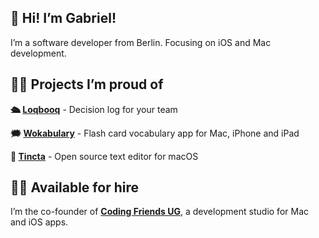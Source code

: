 ## 👋 Hi! I’m Gabriel!

I’m a software developer from Berlin. Focusing on iOS and Mac development.

## 👨‍🔬 Projects I’m proud of

**🛳 [Loqbooq](https://loqbooq.app)** - Decision log for your team

**🗯 [Wokabulary](https://wokabulary.com)** - Flash card vocabulary app for Mac, iPhone and iPad

**🐙 [Tincta](https://codingfriends.github.io/Tincta)** - Open source text editor for macOS



## 👨‍🏭 Available for hire

I’m the co-founder of **[Coding Friends UG](https://coding-friends.com)**, a development studio for Mac and iOS apps.  



